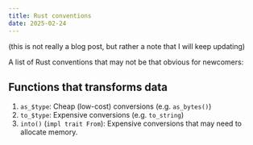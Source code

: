 ```yaml
---
title: Rust conventions 
date: 2025-02-24
---
```


(this is not really a blog post, but rather a note that I will keep updating)

A list of Rust conventions that may not be that obvious for newcomers:

## Functions that transforms data

1. `as_$type`: Cheap (low-cost) conversions (e.g. `as_bytes()`)
2. `to_$type`: Expensive conversions (e.g. `to_string`)
3. `into()` (`impl trait From`): Expensive conversions that may need to allocate memory.
